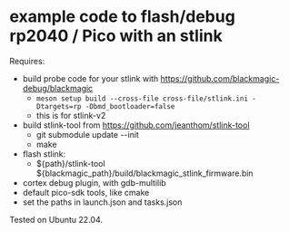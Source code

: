 # example code to flash/debug rp2040 / Pico with an stlink

Requires: 
- build probe code for your stlink with https://github.com/blackmagic-debug/blackmagic
  - `meson setup build --cross-file cross-file/stlink.ini -Dtargets=rp -Dbmd_bootloader=false` 
  - this is for stlink-v2
- build stlink-tool from https://github.com/jeanthom/stlink-tool
  - git submodule update --init
  - make
- flash stlink:
  - ${path}/stlink-tool ${blackmagic_path}/build/blackmagic_stlink_firmware.bin
- cortex debug plugin, with gdb-multilib
- default pico-sdk tools, like cmake
- set the paths in launch.json and tasks.json

Tested on Ubuntu 22.04.